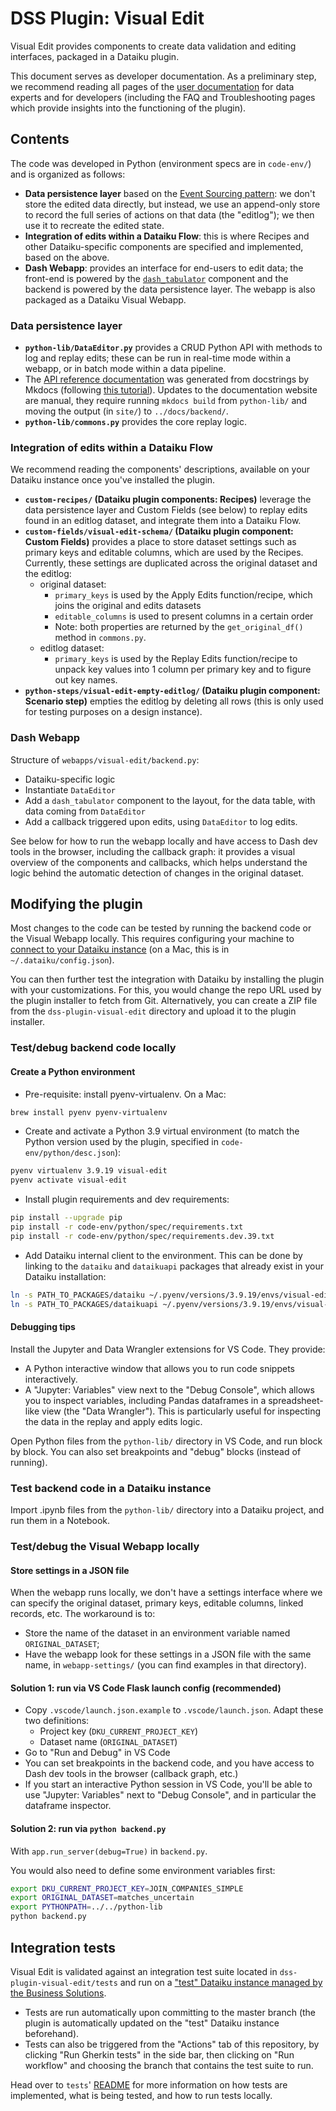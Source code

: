 # DSS Plugin: Visual Edit

Visual Edit provides components to create data validation and editing interfaces, packaged in a Dataiku plugin.

This document serves as developer documentation. As a preliminary step, we recommend reading all pages of the [user documentation](https://dataiku.github.io/dss-visual-edit/) for data experts and for developers (including the FAQ and Troubleshooting pages which provide insights into the functioning of the plugin).

## Contents

The code was developed in Python (environment specs are in `code-env/`) and is organized as follows:

- **Data persistence layer** based on the [Event Sourcing pattern](https://learn.microsoft.com/en-us/azure/architecture/patterns/event-sourcing): we don't store the edited data directly, but instead, we use an append-only store to record the full series of actions on that data (the "editlog"); we then use it to recreate the edited state.
- **Integration of edits within a Dataiku Flow**: this is where Recipes and other Dataiku-specific components are specified and implemented, based on the above.
- **Dash Webapp**: provides an interface for end-users to edit data; the front-end is powered by the [`dash_tabulator`](../dash_tabulator/README.md) component and the backend is powered by the data persistence layer. The webapp is also packaged as a Dataiku Visual Webapp.

### Data persistence layer

- **`python-lib/DataEditor.py`** provides a CRUD Python API with methods to log and replay edits; these can be run in real-time mode within a webapp, or in batch mode within a data pipeline.
- The [API reference documentation](https://dataiku.github.io/dss-visual-edit/backend/) was generated from docstrings by Mkdocs (following [this tutorial](https://realpython.com/python-project-documentation-with-mkdocs/)). Updates to the documentation website are manual, they require running `mkdocs build` from `python-lib/` and moving the output (in `site/`) to `../docs/backend/`.
- **`python-lib/commons.py`** provides the core replay logic.

### Integration of edits within a Dataiku Flow

We recommend reading the components' descriptions, available on your Dataiku instance once you've installed the plugin.

- **`custom-recipes/` (Dataiku plugin components: Recipes)** leverage the data persistence layer and Custom Fields (see below) to replay edits found in an editlog dataset, and integrate them into a Dataiku Flow.
- **`custom-fields/visual-edit-schema/` (Dataiku plugin component: Custom Fields)** provides a place to store dataset settings such as primary keys and editable columns, which are used by the Recipes. Currently, these settings are duplicated across the original dataset and the editlog:
  - original dataset:
    - `primary_keys` is used by the Apply Edits function/recipe, which joins the original and edits datasets
    - `editable_columns` is used to present columns in a certain order
    - Note: both properties are returned by the `get_original_df()` method in `commons.py`.
  - editlog dataset:
    - `primary_keys` is used by the Replay Edits function/recipe to unpack key values into 1 column per primary key and to figure out key names.
- **`python-steps/visual-edit-empty-editlog/` (Dataiku plugin component: Scenario step)** empties the editlog by deleting all rows (this is only used for testing purposes on a design instance).

### Dash Webapp

Structure of `webapps/visual-edit/backend.py`:

- Dataiku-specific logic
- Instantiate `DataEditor`
- Add a `dash_tabulator` component to the layout, for the data table, with data coming from `DataEditor`
- Add a callback triggered upon edits, using `DataEditor` to log edits.

See below for how to run the webapp locally and have access to Dash dev tools in the browser, including the callback graph: it provides a visual overview of the components and callbacks, which helps understand the logic behind the automatic detection of changes in the original dataset.

## Modifying the plugin

Most changes to the code can be tested by running the backend code or the Visual Webapp locally. This requires configuring your machine to [connect to your Dataiku instance](https://doc.dataiku.com/dss/latest/python-api/outside-usage.html#setting-up-the-connection-with-dss) (on a Mac, this is in `~/.dataiku/config.json`).

You can then further test the integration with Dataiku by installing the plugin with your customizations. For this, you would change the repo URL used by the plugin installer to fetch from Git. Alternatively, you can create a ZIP file from the `dss-plugin-visual-edit` directory and upload it to the plugin installer.

### Test/debug backend code locally

#### Create a Python environment

- Pre-requisite: install pyenv-virtualenv. On a Mac:

```bash
brew install pyenv pyenv-virtualenv
```

- Create and activate a Python 3.9 virtual environment (to match the Python version used by the plugin, specified in `code-env/python/desc.json`):

```bash
pyenv virtualenv 3.9.19 visual-edit
pyenv activate visual-edit
```

- Install plugin requirements and dev requirements:

```bash
pip install --upgrade pip
pip install -r code-env/python/spec/requirements.txt
pip install -r code-env/python/spec/requirements.dev.39.txt
```

- Add Dataiku internal client to the environment. This can be done by linking to the `dataiku` and `dataikuapi` packages that already exist in your Dataiku installation:

```bash
ln -s PATH_TO_PACKAGES/dataiku ~/.pyenv/versions/3.9.19/envs/visual-edit/lib/python3.9/site-packages/dataiku
ln -s PATH_TO_PACKAGES/dataikuapi ~/.pyenv/versions/3.9.19/envs/visual-edit/lib/python3.9/site-packages/dataikuapi
```

#### Debugging tips

Install the Jupyter and Data Wrangler extensions for VS Code. They provide:

- A Python interactive window that allows you to run code snippets interactively.
- A "Jupyter: Variables" view next to the "Debug Console", which allows you to inspect variables, including Pandas dataframes in a spreadsheet-like view (the "Data Wrangler"). This is particularly useful for inspecting the data in the replay and apply edits logic.

Open Python files from the `python-lib/` directory in VS Code, and run block by block. You can also set breakpoints and "debug" blocks (instead of running).

### Test backend code in a Dataiku instance

Import .ipynb files from the `python-lib/` directory into a Dataiku project, and run them in a Notebook.

### Test/debug the Visual Webapp locally

#### Store settings in a JSON file

When the webapp runs locally, we don't have a settings interface where we can specify the original dataset, primary keys, editable columns, linked records, etc. The workaround is to:

- Store the name of the dataset in an environment variable named `ORIGINAL_DATASET`;
- Have the webapp look for these settings in a JSON file with the same name, in `webapp-settings/` (you can find examples in that directory).

#### Solution 1: run via VS Code Flask launch config (recommended)

- Copy `.vscode/launch.json.example` to `.vscode/launch.json`. Adapt these two definitions:
  - Project key (`DKU_CURRENT_PROJECT_KEY`)
  - Dataset name (`ORIGINAL_DATASET`)
- Go to "Run and Debug" in VS Code
- You can set breakpoints in the backend code, and you have access to Dash dev tools in the browser (callback graph, etc.)
- If you start an interactive Python session in VS Code, you'll be able to use "Jupyter: Variables" next to "Debug Console", and in particular the dataframe inspector.

#### Solution 2: run via `python backend.py`

With `app.run_server(debug=True)` in `backend.py`.

You would also need to define some environment variables first:

```bash
export DKU_CURRENT_PROJECT_KEY=JOIN_COMPANIES_SIMPLE
export ORIGINAL_DATASET=matches_uncertain
export PYTHONPATH=../../python-lib
python backend.py
```

## Integration tests

Visual Edit is validated against an integration test suite located in `dss-plugin-visual-edit/tests` and run on a ["test" Dataiku instance managed by the Business Solutions](https://tests-integration.solutions.dataiku-dss.io/home/).

- Tests are run automatically upon committing to the master branch (the plugin is automatically updated on the "test" Dataiku instance beforehand).
- Tests can also be triggered from the "Actions" tab of this repository, by clicking "Run Gherkin tests" in the side bar, then clicking on "Run workflow" and choosing the branch that contains the test suite to run.

Head over to `tests`' [README](tests/README.md) for more information on how tests are implemented, what is being tested, and how to run tests locally.
